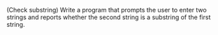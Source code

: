 (Check substring) Write a program that prompts the user to enter two strings and
reports whether the second string is a substring of the first string.